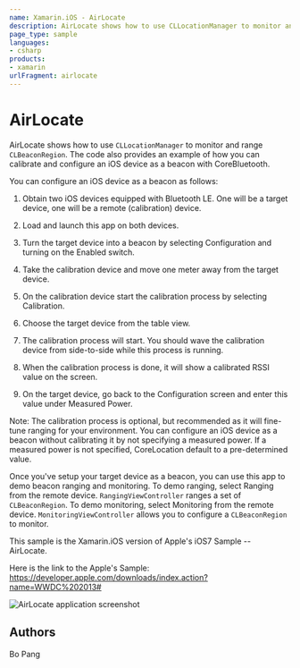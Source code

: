 ```yaml
---
name: Xamarin.iOS - AirLocate
description: AirLocate shows how to use CLLocationManager to monitor and range CLBeaconRegion. The code also provides an example of how you can calibrate and...
page_type: sample
languages:
- csharp
products:
- xamarin
urlFragment: airlocate
---
```

# AirLocate
AirLocate shows how to use `CLLocationManager` to monitor and range `CLBeaconRegion`.
The code also provides an example of how you can calibrate and configure an iOS device as a beacon with CoreBluetooth.

You can configure an iOS device as a beacon as follows:

1) Obtain two iOS devices equipped with Bluetooth LE. One will be a target device, one will be a remote (calibration) device.

2) Load and launch this app on both devices.

3) Turn the target device into a beacon by selecting Configuration and turning on the Enabled switch.

4) Take the calibration device and move one meter away from the target device.

5) On the calibration device start the calibration process by selecting Calibration.

6) Choose the target device from the table view.

7) The calibration process will start. You should wave the calibration device from side-to-side while this process is running.

8) When the calibration process is done, it will show a calibrated RSSI value on the screen.

9) On the target device, go back to the Configuration screen and enter this value under Measured Power.

Note: The calibration process is optional, but recommended as it will fine-tune ranging for your environment.
You can configure an iOS device as a beacon without calibrating it by not specifying a measured power.
If a measured power is not specified, CoreLocation default to a pre-determined value.

Once you've setup your target device as a beacon, you can use this app to demo beacon ranging and monitoring.
To demo ranging, select Ranging from the remote device. `RangingViewController` ranges a set of `CLBeaconRegion`.
To demo monitoring, select Monitoring from the remote device. `MonitoringViewController` allows you to configure a `CLBeaconRegion` to monitor.



This sample is the Xamarin.iOS version of Apple's iOS7 Sample -- AirLocate.

Here is the link to the Apple's Sample: 
https://developer.apple.com/downloads/index.action?name=WWDC%202013#


![AirLocate application screenshot](Screenshots/01.png "AirLocate application screenshot")

## Authors

Bo Pang